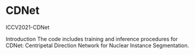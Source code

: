 # CDNet
ICCV2021-CDNet

Introduction
The code includes training and inference procedures for CDNet: Centripetal Direction Network for Nuclear Instance Segmentation.






